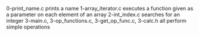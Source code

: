 0-print_name.c prints a name
1-array_iterator.c executes a function given as a parameter on each element of an array
2-int_index.c searches for an integer
3-main.c, 3-op_functions.c, 3-get_op_func.c, 3-calc.h all perform simple operations
